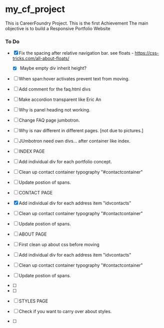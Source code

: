 # my_cf_project
This is CareerFoundry Project.
This is the first Achievement
The main objective is to build a Responsive Portfolio Website


### To Do
- [x] Fix the spacing after relative navigation bar. see floats - https://css-tricks.com/all-about-floats/
	- [x] Maybe empty div inherit height?	
- [ ] When span:hover activates prevent text from moving.
- [ ] Add comment for the faq.html divs
- [ ] Make accordion transparent like Eric An
- [ ] Why is panel heading not working.
- [ ] Change FAQ page jumbotron.
- [ ] Why is nav different in different pages. [not due to pictures.]
- [ ] JUmbotron need own divs... after container like index.

- [ ] INDEX PAGE
 - [ ] Add individual div for each portfolio concept.
 - [ ] Clean up contact container typography "#contactcontainer"
 - [ ] Update postion of spans.

- [ ] CONTACT PAGE
 - [x] Add individual div for each address item "idvcontacts"
 - [ ] Clean up contact container typography "#contactcontainer"
 - [ ] Update postion of spans.

- [ ] ABOUT PAGE
 - [ ] First clean up about css before moving
 - [ ] Add individual div for each address item "idvcontacts"
 - [ ] Clean up contact container typography "#contactcontainer"
 - [ ] Update postion of spans.
 - [ ] 
 - [ ] 

- [ ] STYLES PAGE
 - [ ] Check if you want to carry over about styles.
 - [ ] 


